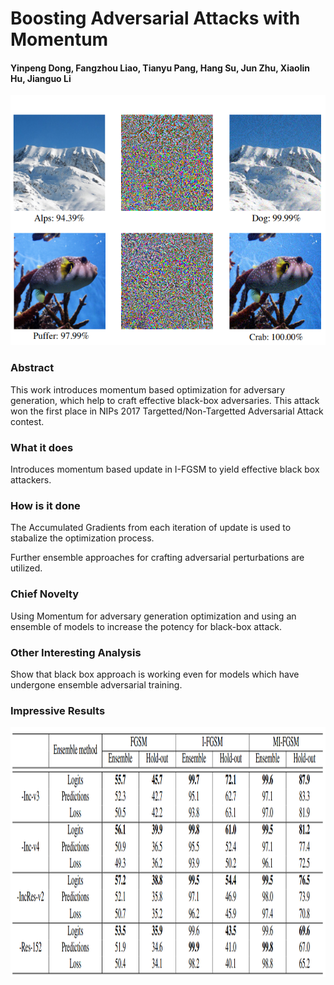 # Boosting Adversarial Attacks with Momentum

#### Yinpeng Dong, Fangzhou Liao, Tianyu Pang, Hang Su, Jun Zhu, Xiaolin Hu, Jianguo Li

<p align="center">
  <img src="cvpr_2018/img/mifgsm.png" height="400" title="MI-FGSM">
</p>

### Abstract

This work introduces momentum based optimization for adversary generation, which help to craft effective black-box adversaries. This attack won the first place in NIPs 2017 Targetted/Non-Targetted Adversarial Attack contest.

### What it does

Introduces momentum based update in I-FGSM to yield effective black box attackers.

### How is it done

The Accumulated Gradients from each iteration of update is used to stabalize the optimization process. 

Further ensemble approaches for crafting adversarial perturbations are utilized.

### Chief Novelty

Using Momentum for adversary generation optimization and using an ensemble of models to increase the potency for black-box attack.

### Other Interesting Analysis

Show that black box approach is working even for models which have undergone ensemble adversarial training.


### Impressive Results


<p align="center">
  <img src="cvpr_2018/img/mifgsm_table.png" height="400" title="MIFGSM Table">
</p>

